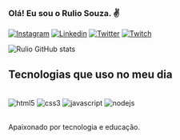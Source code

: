 ### Olá! Eu sou o Rulio Souza. ✌️

[![Instagram](https://img.shields.io/badge/Instagram-E4405F?style=for-the-badge&logo=instagram&logoColor=white)](https://instagram.com/rulio.souza)
[![Linkedin](https://img.shields.io/badge/LinkedIn-0077B5?style=for-the-badge&logo=linkedin&logoColor=white)](https://linkedin.com/in/rulio-souza)
[![Twitter](https://img.shields.io/badge/Twitter-1DA1F2?style=for-the-badge&logo=twitter&logoColor=white)](https://twitter.com/_RulioSouza)
[![Twitch](https://img.shields.io/badge/Twitch-9146FF?style=for-the-badge&logo=twitch&logoColor=white)](https://twitch.tv/rulio_souza)

![Rulio GitHub stats](https://github-readme-stats.vercel.app/api?username=ruliosouza&show_icons=true&theme=aura)

## Tecnologias que uso no meu dia

<div style="display: inline_block"><br/>
    <img align="center" alt="html5" src="https://img.shields.io/badge/HTML5-E34F26?style=for-the-badge&logo=html5&logoColor=white">
    <img align="center" alt="css3" src="https://img.shields.io/badge/CSS3-1572B6?style=for-the-badge&logo=css3&logoColor=white">
    <img align="center" alt="javascript" src="https://img.shields.io/badge/JavaScript-F7DF1E?style=for-the-badge&logo=javascript&logoColor=black">
    <img align="center" alt="nodejs" src="https://img.shields.io/badge/Node.js-43853D?style=for-the-badge&logo=node.js&logoColor=white">
</div><br/>

Apaixonado por tecnologia e educação.
